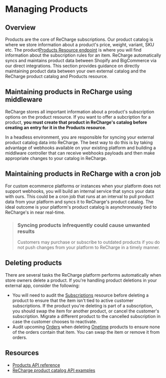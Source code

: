 # Managing Products

## Overview
Products are the core of ReCharge subscriptions. Our product catalog is where we store information about a product's price, weight, variant, SKU etc. The product[Products Resource endpoint](https://developer.rechargepayments.com/#products) is where you will find information about the subscription rules for an item. ReCharge automatically syncs and maintains product data between Shopify and BigCommerce via our direct integrations. This section provides guidance on directly maintaining product data between your own external catalog and the ReCharge product catalog and Products resource.

## Maintaining products in ReCharge using middleware

ReCharge stores all important information about a product's subscription options on the product resource. If you want to offer a subcription for a product, **you must create that product in ReCharge's catalog before creating an entry for it in the Products resource**. 

In a headless environment, you are responsible for syncing your external product catalog data into ReCharge. The best way to do this is by taking advantage of webhooks available on your existing platform and building a middlware controller that can receive webhooks payloads and then make appropriate changes to your catalog in ReCharge.

## Maintaining products in ReCharge with a cron job
For custom ecommerce platforms or instances when your platform does not support webhooks, you will build an internal service that syncs your data with ours. This could be a cron job that runs at an interval to pull product data from your platform and syncs it to ReCharge's product catalog. The ideal outcome is your platform's product catalog is asynchronously tied to ReCharge's in near real-time. 

<!--!theme: warning -->

> ### Syncing products infrequently could cause unwanted results
> Customers may purchase or subscribe to outdated products if you do not push changes from your platform to ReCharge in a timely manner.

## Deleting products
There are several tasks the ReCharge platform performs automatically when store owners delete a product. If you're handling product deletions in your external app, consider the following:
- You will need to audit the [Subscriptions](https://developer.rechargepayments.com/#the-subscription-object) resource before deleting a product to ensure that the item isn't tied to active customer subscriptions. If the product you're deleting is part of a subscription, you should swap the item for another product, or cancel the customer's subscription. Migrate a different product to the cancelled subscription in case the customer chooses to reactivate.
- Audit upcoming [Orders](https://developer.rechargepayments.com/#orders) when deleting [Onetime](https://developer.rechargepayments.com/#onetimes) products to ensure none of the orders contain that item. You can swap the item or remove it from orders.

## Resources
- [Products API reference](https://developer.rechargepayments.com/#products)
- [ReCharge product catalog API examples](https://docs.google.com/document/d/1m2EV6Cq6ivEwr47NVGvxU4eVQWykqioJJlKKZ1WWOGo/edit)


